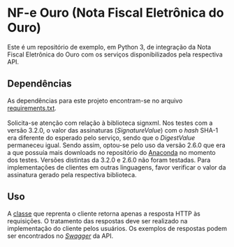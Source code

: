 # NF-e Ouro (Nota Fiscal Eletrônica do Ouro)

Este é um repositório de exemplo, em Python 3, de integração da Nota Fiscal Eletrônica do Ouro com os serviços disponibilizados pela respectiva API.

## Dependências

As dependências para este projeto encontram-se no arquivo [requirements.txt](requirements.txt). </br></br>
Solicita-se atenção com relação à biblioteca signxml. Nos testes com a versão 3.2.0, o valor das assinaturas (*SignatureValue*) com o *hash* SHA-1 era diferente do esperado pelo serviço, sendo que o *DigestValue* permaneceu igual.
Sendo assim, optou-se pelo uso da versão 2.6.0 que era a que possuía mais downloads no repositório do [Anaconda](https://anaconda.org/conda-forge/signxml/files) no momento dos testes.
Versões distintas da 3.2.0 e 2.6.0 não foram testadas. Para implementações de clientes em outras linguagens, favor verificar o valor da assinatura gerado pela respectiva biblioteca.

## Uso

A [classe](src/model/NotaOuroCliente.py) que reprenta o cliente retorna apenas a resposta HTTP às requisições.
O tratamento das respostas deve ser realizado na implementação do cliente pelos usuários.
Os exemplos de respostas podem ser encontrados no [*Swagger*](https://hom-nfoe.estaleiro.serpro.gov.br/API/swagger/index.html) da API.